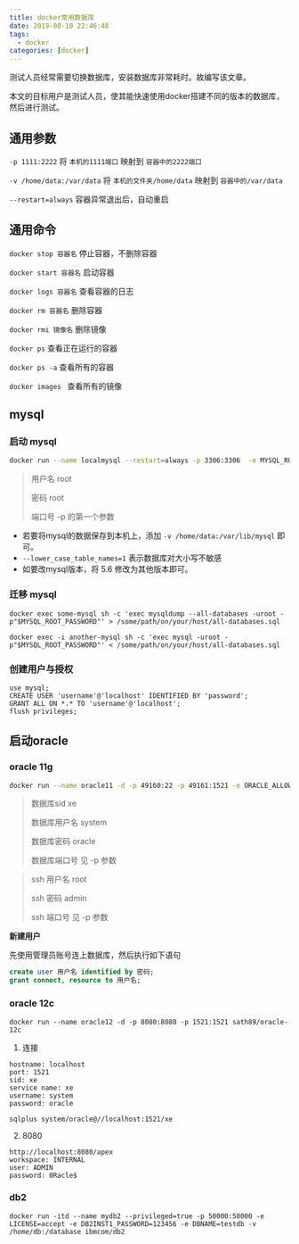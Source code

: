 ```yaml
---
title: docker常用数据库
date: 2019-08-10 22:46:48
tags: 
  - docker
categories: [docker]
---
```


测试人员经常需要切换数据库，安装数据库非常耗时。故编写该文章。

本文的目标用户是测试人员，使其能快速使用docker搭建不同的版本的数据库，然后进行测试。

<!--more-->

## 通用参数

`-p 1111:2222`   将 `本机的1111端口` 映射到 `容器中的2222端口`

`-v /home/data:/var/data` 将 `本机的文件夹/home/data` 映射到 `容器中的/var/data` 

`--restart=always`  容器异常退出后，自动重启

## 通用命令

`docker stop 容器名` 停止容器，不删除容器

`docker start 容器名` 启动容器

`docker logs 容器名` 查看容器的日志

`docker rm 容器名` 删除容器

`docker rmi 镜像名` 删除镜像

`docker ps` 查看正在运行的容器

`docker ps -a` 查看所有的容器

`docker images ` 查看所有的镜像

##  mysql

### 启动 mysql

```bash
docker run --name localmysql --restart=always -p 3306:3306  -e MYSQL_ROOT_PASSWORD=root -d mysql:5.6 --lower_case_table_names=1
```

> 用户名           root
>
> 密码               root
>
> 端口号           -p 的第一个参数

- 若要将mysql的数据保存到本机上，添加 `-v /home/data:/var/lib/mysql` 即可。
- `--lower_case_table_names=1` 表示数据库对大小写不敏感
- 如要改mysql版本，将 5.6 修改为其他版本即可。

### 迁移 mysql

```text
docker exec some-mysql sh -c 'exec mysqldump --all-databases -uroot -p"$MYSQL_ROOT_PASSWORD"' > /some/path/on/your/host/all-databases.sql

docker exec -i another-mysql sh -c 'exec mysql -uroot -p"$MYSQL_ROOT_PASSWORD"' < /some/path/on/your/host/all-databases.sql
```

### 创建用户与授权

```text
use mysql;
CREATE USER 'username'@'localhost' IDENTIFIED BY 'password';
GRANT ALL ON *.* TO 'username'@'localhost';
flush privileges;
```

## 启动oracle
### oracle 11g

```bash
docker run --name oracle11 -d -p 49160:22 -p 49161:1521 -e ORACLE_ALLOW_REMOTE=true registry.cn-hangzhou.aliyuncs.com/qida/oracle-xe-11g 
```

> 数据库sid               xe
>
> 数据库用户名        system
>
> 数据库密码            oracle
>
> 数据库端口号        见 -p 参数

> ssh 用户名       root
>
> ssh 密码          admin
>
> ssh 端口号      见 -p 参数

**新建用户**

先使用管理员账号连上数据库，然后执行如下语句

```sql
create user 用户名 identified by 密码;
grant connect, resource to 用户名;
```

### oracle 12c

```
docker run --name oracle12 -d -p 8080:8080 -p 1521:1521 sath89/oracle-12c
```

1. 连接

```
hostname: localhost
port: 1521
sid: xe
service name: xe
username: system
password: oracle

sqlplus system/oracle@//localhost:1521/xe
```

2. 8080

```
http://localhost:8080/apex
workspace: INTERNAL
user: ADMIN
password: 0Racle$
```

### db2

```
docker run -itd --name mydb2 --privileged=true -p 50000:50000 -e LICENSE=accept -e DB2INST1_PASSWORD=123456 -e DBNAME=testdb -v /home/db:/database ibmcom/db2
```

